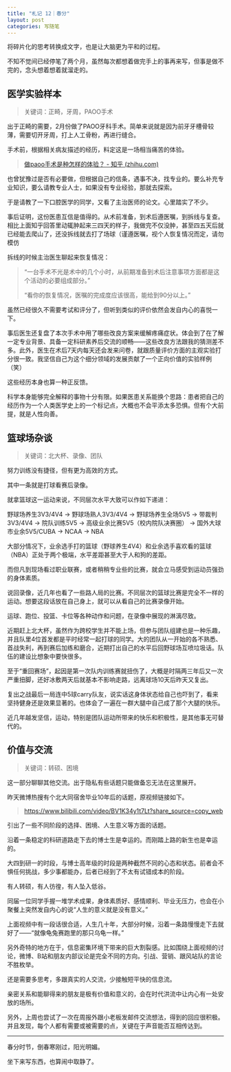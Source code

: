 ```yaml
---
title: "札记 12｜春分"
layout: post
categories: 写随笔
---
```


将碎片化的思考转换成文字，也是让大脑更为平和的过程。

不知不觉间已经停笔了两个月，虽然每次都想着做完手上的事再来写，但事是做不完的，念头想着想着就溜走的。

<!-- more -->

## 医学实验样本

> 关键词：正畸，牙周，PAOO手术

出于正畸的需要，2月份做了PAOO牙科手术。简单来说就是因为前牙牙槽骨较薄，需要切开牙周，打上人工骨粉，再进行缝合。

手术前，根据相关病友描述的经历，料定这是一场相当痛苦的体验。

>  [做paoo手术是种怎样的体验？ - 知乎 (zhihu.com)](https://www.zhihu.com/question/403520552) 

也曾犹豫过是否有必要做，但根据自己的信条，遇事不决，找专业的。要么补充专业知识，要么请教专业人士，如果没有专业经验，那就去探索。

于是请教了一下口腔医学的同学，又看了主治医师的论文。心里踏实了不少。

事后证明，这份医患互信是值得的。从术前准备，到术后遵医嘱，到拆线与复查。相比上面知乎回答里动辄肿起来三四天的样子，我做完不仅没肿，甚至四五天后就已经能去爬山了，还没拆线就去打了场球（谨遵医嘱，视个人恢复情况而定，请勿模仿

拆线的时候主治医生聊起来恢复情况：

> “一台手术不光是术中的几个小时，从前期准备到术后注意事项方面都是这个活动的必要组成部分。”
>
> “看你的恢复情况，医嘱的完成度应该很高，能给到90分以上。”

虽然已经很久不需要考试和评分了，但听到类似的评价依然会发自内心的喜悦一下。

事后医生还复盘了本次手术中用了哪些改良方案来缓解疼痛症状。体会到了在了解一定专业背景、具备一定科研素养后交流的顺畅——这些改良方法跟我的猜测差不多。此外，医生在术后7天内每天还会发来问卷，就跟质量评价方面的主观实验打分很一致。我坚信自己为这个细分领域的发展贡献了一个正向价值的实验样例（笑）

这些经历本身也算一种正反馈。

科学本身能够完全解释的事物十分有限。如果医患关系能换个思路：患者把自己的经历作为一个人类医学史上的一个标记点，大概也不会平添太多恐惧。但有个大前提，就是人性向善。

## 篮球场杂谈

> 关键词：北大杯、录像、团队

努力训练没有捷径，但有更为高效的方式。

其中一条就是打球看赛后录像。

就拿篮球这一运动来说，不同层次水平大致可以作如下递进：

野球场养生3V3/4V4 -> 野球场熟人3V3/4V4 -> 野球场养生全场5V5 -> 带裁判3V3/4V4 -> 院队训练5V5 -> 高级业余比赛5V5（校内院队决赛圈） -> 国外大球市业余5V5/CUBA -> NCAA -> NBA

大部分情况下，业余选手打的篮球（野球养生4V4）和业余选手喜欢看的篮球（NBA）正处于两个极端，水平差距甚至大于人和狗的差距。

而但凡到现场看过职业联赛，或者稍稍专业些的比赛，就会立马感受到运动员强劲的身体素质。

说回录像，近几年也看了一些路人局的比赛。不同层次的篮球比赛是完全不一样的运动。想要这段话放在自己身上，就可以从看自己的比赛录像开始。

运球、跑位、投篮、卡位等各种动作和问题，在录像中展现的淋漓尽致。

近期赶上北大杯，虽然作为跨校学生并不能上场，但参与团队组建也是一种乐趣，并且队里4位首发都是平时经常一起打球的同学。大的团队从一开始的各不熟悉、首战失利，再到赛后加练和磨合，近期打出自己的水平后回野球场互喷垃圾话。队伍的建设比想象中要快很多。

至于“重回赛场”，起因是第一次队内训练赛就扭伤了，大概是时隔两三年后又一次严重扭脚，还好冰敷两天后就基本不影响走路，远离球场10天后昨天又复出。

复出之战最后一局连中5球carry队友，说实话这身体状态给自己也吓到了，看来坚持健身还是效果显著的。也体会了一遍在一群大腿中自己成了那个大腿的快乐。

近几年越发坚信，运动，特别是团队运动所带来的快乐和积极性，是其他事无可替代的。

## 价值与交流

> 关键词：转硕、困境

这一部分聊聊其他交流。出于隐私有些话题只能做备忘无法在这里展开。

昨天微博热搜有个北大同宿舍毕业10年后的话题，原视频链接如下。

> https://www.bilibili.com/video/BV1K34y1t7Lt?share_source=copy_web

引出了一些不同阶段的选择、困境、人生意义等方面的话题。

沿着一条稳定的科研道路走下去的博士生是幸运的。而刚踏上路的新生也是幸运的。

大四到研一的时段，与博士高年级的时段是两种截然不同的心态和状态。前者会不惧任何挑战，多少事都能办，后者已经到了不太有试错成本的阶段。

有人转硕，有人彷徨，有人坠入低谷。

同届一位同学手握一堆学术成果，身体素质好、感情顺利、毕业无压力，也会在小聚餐上突然发自内心的说“人生的意义就是没有意义。”

上面视频中有一段话很合适，人生几十年，大部分时候，沿着一条路慢慢走下去就好了——“就像龟兔赛跑里的那只乌龟一样。”

另外奇特的地方在于，信息密集环境下带来的巨大割裂感。比如围绕上面视频的讨论，微博、B站和朋友内部议论是完全不同的方向。引战、营销、跟风站队的言论不胜枚举。

还是需要多思考，多跟真实的人交流，少接触短平快的信息流。

亲密关系和能聊得来的朋友是极有价值和意义的，会在时代洪流中让内心有一处安放的场所。

另外，上周也尝试了一次在周报外跟小老板发邮件交流想法，得到的回应很积极。并且发现，每个人都有需要或被需要的点，关键在于声音能否互相传达到。

---

春分时节，倒春寒刚过，阳光明媚。

坐下来写东西，也算闹中取静了。